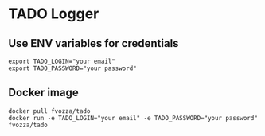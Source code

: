 # TADO Logger

## Use ENV variables for credentials

```
export TADO_LOGIN="your email"
export TADO_PASSWORD="your password"

```

## Docker image

```
docker pull fvozza/tado
docker run -e TADO_LOGIN="your email" -e TADO_PASSWORD="your password" fvozza/tado
```
